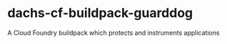 # dachs-cf-buildpack-guarddog
A Cloud Foundry buildpack which protects and instruments applications
